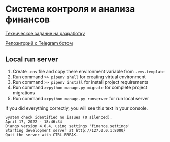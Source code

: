# Система контроля и анализа финансов

[Техническое задание на разработку](./docs/technical_requirements.md)

[Репозиторий с Telegram ботом](https://github.com/MrMihen13/Finance-tgbot)

## Local run server

1. Create `.env` file and copy there environment variable from `.emv.template`
2. Run command `>> pipenv shell` for creating virtual environment
3. Run command `>> pipenv install` for install project requirements
4. Run command `>>python manage.py migrate` for complete project migrations
5. Run command `>>python manage.py runserver` for run local server

If you did everything correctly, you will see this text in your console.

```
System check identified no issues (0 silenced).
April 17, 2022 - 18:46:34
Django version 4.0.4, using settings 'finance.settings'
Starting development server at http://127.0.0.1:8000/
Quit the server with CTRL-BREAK.
```